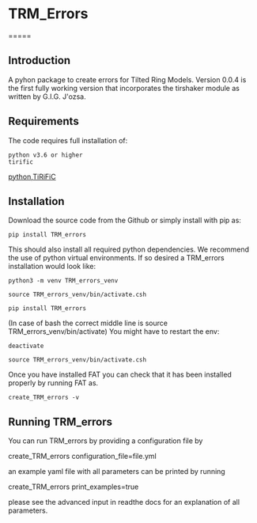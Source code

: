# TRM_Errors

=====

Introduction
------------

A pyhon package to create  errors for Tilted Ring Models. Version 0.0.4 is the first fully working version that incorporates the tirshaker module as written by G.I.G. J\'ozsa.

Requirements
------------
The code requires full installation of:

    python v3.6 or higher
    tirific


[python](https://www.python.org/),[TiRiFiC](http://gigjozsa.github.io/tirific/download_and_installation.html)


Installation
------------

Download the source code from the Github or simply install with pip as:

  	pip install TRM_errors

This should also install all required python dependencies.
We recommend the use of python virtual environments. If so desired a TRM_errors installation would look like:

  	python3 -m venv TRM_errors_venv

  	source TRM_errors_venv/bin/activate.csh

    pip install TRM_errors

(In case of bash the correct middle line is 	source TRM_errors_venv/bin/activate)
You might have to restart the env:

  	deactivate

  	source TRM_errors_venv/bin/activate.csh

Once you have installed FAT you can check that it has been installed properly by running FAT as.

  	create_TRM_errors -v 


Running TRM_errors
------------------

You can run TRM_errors by providing a configuration file by 

create_TRM_errors configuration_file=file.yml

an example yaml file with all parameters can be printed by running

create_TRM_errors print_examples=true 

please see the advanced input in readthe docs for an explanation of all parameters.